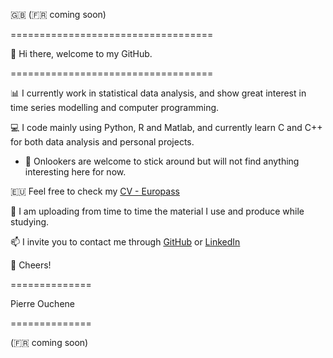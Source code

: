 🇬🇧 (🇫🇷 coming soon)

===================================

👋 Hi there, welcome to my GitHub.

===================================

📊 I currently work in statistical data analysis, and show great interest in time series modelling and computer programming.

💻 I code mainly using Python, R and Matlab, and currently learn C and C++ for both data analysis and personal projects.

- 👀 Onlookers are welcome to stick around but will not find anything interesting here for now.

🇪🇺 Feel free to check my [CV - Europass](https://europa.eu/europass/eportfolio/api/eprofile/shared-profile/f613fd51-cfb6-4bd3-9775-67bc7351830e?view=html)

🌱 I am uploading from time to time the material I use and produce while studying.

📫 I invite you to contact me through [GitHub](https://github.com/pouchene) or [LinkedIn](www.linkedin.com/in/pierre-ouchene)

🍻 Cheers!

==============

Pierre Ouchene

==============

(🇫🇷 coming soon)

<!---
pouchene/pouchene is a ✨ special ✨ repository because its `README.md` (this file) appears on your GitHub profile.
You can click the Preview link to take a look at your changes.
--->
